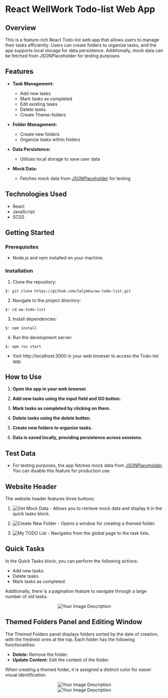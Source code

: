 # React WellWork Todo-list Web App

## Overview

This is a feature-rich React Todo-list web app that allows users to manage their tasks efficiently. Users can create folders to organize tasks, and the app supports local storage for data persistence. Additionally, mock data can be fetched from JSONPlaceholder for testing purposes.

## Features

- **Task Management:**

  - Add new tasks
  - Mark tasks as completed
  - Edit existing tasks
  - Delete tasks
  - Create Theme-folders

- **Folder Management:**

  - Create new folders
  - Organize tasks within folders

- **Data Persistence:**

  - Utilizes local storage to save user data

- **Mock Data:**
  - Fetches mock data from [JSONPlaceholder](https://jsonplaceholder.typicode.com/todos) for testing

## Technologies Used

- React
- JavaScript
- SCSS

## Getting Started

### Prerequisites

- Node.js and npm installed on your machine.

### Installation

1. Clone the repository:

`$: git clone https://github.com/Salymka/ww-todo-list.git`

2. Navigate to the project directory:

`$: cd ww-todo-list`

3. Install dependencies:

`$: npm install`

4. Run the development server:

`$: npm run start`

- Visit http://localhost:3000 in your web browser to access the Todo-list app.

## How to Use

1. **Open the app in your web browser.**

2. **Add new tasks using the input field and GO button.**

3. **Mark tasks as completed by clicking on them.**

4. **Delete tasks using the delete button.**

5. **Create new folders to organize tasks.**

6. **Data is saved locally, providing persistence across sessions.**

## Test Data

- For testing purposes, the app fetches mock data from [JSONPlaceholder](https://jsonplaceholder.typicode.com/). You can disable this feature for production use.

## Website Header

The website header features three buttons:

1. ![Get Mock Data](image.png) - Allows you to retrieve mock data and display it in the quick tasks block.

2. ![Create New Folder](image-1.png) - Opens a window for creating a themed folder.

3. ![My TODO List](image-2.png) - Navigates from the global page to the task lists.

## Quick Tasks

In the Quick Tasks block, you can perform the following actions:

- Add new tasks.
- Delete tasks.
- Mark tasks as completed.

Additionally, there is a pagination feature to navigate through a large number of old tasks.

<div align="center">
  <img src="image-3.png" alt="Your Image Description">
</div>

## Themed Folders Panel and Editing Window

The Themed Folders panel displays folders sorted by the date of creation, with the freshest ones at the top. Each folder has the following functionalities:

- **Delete:** Remove the folder.
- **Update Content:** Edit the content of the folder.

When creating a themed folder, it is assigned a distinct color for easier visual identification.

<div align="center">
  <img src="image-4.png" alt="Your Image Description">
</div>

<div align="center">
  <img src="image-5.png" alt="Your Image Description">
</div>
